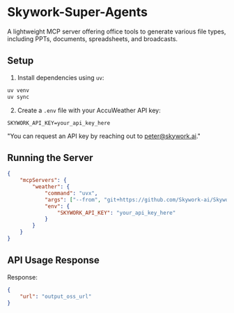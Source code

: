 # Skywork-Super-Agents

A lightweight MCP server offering office tools to generate various file types, including PPTs, documents, spreadsheets, and broadcasts.

## Setup

1. Install dependencies using `uv`:
```bash
uv venv
uv sync
```

2. Create a `.env` file with your AccuWeather API key:
```
SKYWORK_API_KEY=your_api_key_here
```

"You can request an API key by reaching out to peter@skywork.ai."

## Running the Server

```json
{
    "mcpServers": {
        "weather": {
            "command": "uvx",
            "args": ["--from", "git+https://github.com/Skywork-ai/Skywork-Super-Agents.git", "office-tool"],
            "env": {
                "SKYWORK_API_KEY": "your_api_key_here"
            }
        }
    }
}
```

## API Usage Response
Response:
```json
{
    "url": "output_oss_url"
}
```
